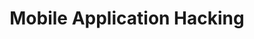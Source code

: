 ---
credit:
- Pete Stenger
featured: false
location: Siebel CS 3025 + Zoom
recording: 'https://youtu.be/FGbriG8RXeU'
slides: ./mobile.pdf
tags:
- misc
- mobile
- rev
- kotlin
- java
- certificate pinning
- api sniffing
- frida
- apktool
time_close: ''
time_start: 2021-12-05T15:00:00.000000-06:00
title: Mobile Application Hacking
week_number: 14
---